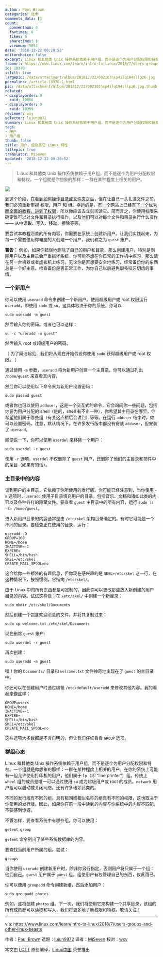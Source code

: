 ```yaml
---
author: Paul Brown
categories: 技术
comments_data: []
count:
  commentnum: 0
  favtimes: 0
  likes: 0
  sharetimes: 1
  viewnum: 5854
date: '2018-12-22 00:20:52'
editorchoice: false
excerpt: Linux 和其他类 Unix 操作系统依赖于用户组，而不是逐个为用户分配权限和特权。一个组就是你想象的那样：一群在某种程度上相关的用户。
fromurl: https://www.linux.com/learn/intro-to-linux/2018/7/users-groups-and-other-linux-beasts
id: 10370
islctt: true
largepic: /data/attachment/album/201812/22/002103hsp4ilq194sllpz6.jpg
permalink: /article-10370-1.html
pic: /data/attachment/album/201812/22/002103hsp4ilq194sllpz6.jpg.thumb.jpg
related:
- displayorder: 0
  raid: 10066
- displayorder: 0
  raid: 10399
reviewer: wxy
selector: lujun9972
summary: Linux 和其他类 Unix 操作系统依赖于用户组，而不是逐个为用户分配权限和特权。一个组就是你想象的那样：一群在某种程度上相关的用户。
tags:
- 用户
- 用户组
thumb: false
title: 用户、组及其它 Linux 特性
titlepic: true
translator: MjSeven
updated: '2018-12-22 00:20:52'
---
```



> 
> Linux 和其他类 Unix 操作系统依赖于用户组，而不是逐个为用户分配权限和特权。一个组就是你想象的那样：一群在某种程度上相关的用户。
> 
> 
> 


![](/data/attachment/album/201812/22/002103hsp4ilq194sllpz6.jpg)


到这个阶段，[在看到如何操作目录或文件夹之后](/article-10066-1.html)，但在让自己一头扎进文件之前，我们必须重新审视 权限、用户 和 组。幸运的是，[有一个网站上已经有了一个优秀而全面的教程，讲到了权限](https://www.linux.com/learn/understanding-linux-file-permissions)，所以你应该去立刻阅读它。简而言之，你使用权限来确定谁可以对文件和目录执行操作，以及他们可以对每个文件和目录执行什么操作 —— 从中读取、写入、移动、擦除等等。


要尝试本教程涵盖的所有内容，你需要在系统上创建新用户。让我们实践起来，为每一个需要借用你电脑的人创建一个用户，我们称之为 `guest` 账户。


**警告：** 例如，如果你错误地删除了自己的用户和目录，那么创建用户，特别是删除用户以及主目录会严重损坏系统。你可能不想在你日常的工作机中练习，那么请在另一台机器或者虚拟机上练习。无论你是否想要安全地练习，经常备份你的东西总是一个好主意。检查备份是否正常工作，为你自己以后避免很多咬牙切齿的事情。


### 一个新用户


你可以使用 `useradd` 命令来创建一个新用户。使用超级用户或 root 权限运行 `useradd`，即使用 `sudo` 或 `su`，这具体取决于你的系统，你可以：



```
sudo useradd -m guest
```

然后输入你的密码。或者也可以这样：



```
su -c "useradd -m guest"
```

然后输入 root 或超级用户的密码。


（ 为了简洁起见，我们将从现在开始假设你使用 `sudo` 获得超级用户或 root 权限。 ）


通过使用 `-m` 参数，`useradd` 将为新用户创建一个主目录。你可以通过列出 `/home/guest` 来查看其内容。


然后你可以使用以下命令来为新用户设置密码：



```
sudo passwd guest
```

或者你也可以使用 `adduser`，这是一个交互式的命令，它会询问你一些问题，包括你要为用户分配的 shell（是的，shell 有不止一种），你希望其主目录在哪里，你希望他们属于哪些组（有关这点稍后会讲到）等等。在运行 `adduser` 结束时，你可以设置密码。注意，默认情况下，在许多发行版中都没有安装 `adduser`，但安装了 `useradd`。


顺便说一下，你可以使用 `userdel` 来移除一个用户：



```
sudo userdel -r guest
```

使用 `-r` 选项，`userdel` 不仅删除了 `guest` 用户，还删除了他们的主目录和邮件中的条目（如果有的话）。


### 主目录中的内容


谈到用户的主目录，它依赖于你所使用的发行版。你可能已经注意到，当你使用 `-m` 选项时，`useradd` 使用子目录填充用户的目录，包括音乐、文档和诸如此类的内容以及各种各样的隐藏文件。要查看 `guest` 主目录中的所有内容，运行 `sudo ls -la /home/guest`。


进入新用户目录的内容通常是由 `/etc/skel` 架构目录确定的。有时它可能是一个不同的目录。要检查正在使用的目录，运行：



```
useradd -D
GROUP=100
HOME=/home
INACTIVE=-1
EXPIRE=
SHELL=/bin/bash
SKEL=/etc/skel
CREATE_MAIL_SPOOL=no
```

这会给你一些额外的有趣信息，但你现在感兴趣的是 `SKEL=/etc/skel` 这一行，在这种情况下，按照惯例，它指向 `/etc/skel/`。


由于 Linux 中的所有东西都是可定制的，因此你可以更改那些放入新创建的用户目录的内容。试试这样做：在 `/etc/skel/` 中创建一个新目录：



```
sudo mkdir /etc/skel/Documents
```

然后创建一个包含欢迎消息的文件，并将其复制过来：



```
sudo cp welcome.txt /etc/skel/Documents
```

现在删除 `guest` 账户:



```
sudo userdel -r guest
```

再次创建：



```
sudo useradd -m guest
```

嘿！你的 `Documents/` 目录和 `welcome.txt` 文件神奇地出现在了 `guest` 的主目录中。


你还可以在创建用户时通过编辑 `/etc/default/useradd` 来修改其他内容。我的看起来像这样：



```
GROUP=users
HOME=/home
INACTIVE=-1
EXPIRE=
SHELL=/bin/bash
SKEL=/etc/skel
CREATE_MAIL_SPOOL=no
```

这些选项大多数都是不言自明的，但让我们仔细看看 `GROUP` 选项。


### 群组心态


Linux 和其他类 Unix 操作系统依赖于用户组，而不是逐个为用户分配权限和特权。一个组就是你想象的那样：一群在某种程度上相关的用户。在你的系统上可能有一组允许使用打印机的用户，他们属于 `lp`（即 “line printer”）组。传统上 `wheel` 组的成员是唯一可以通过使用 `su` 成为超级用户或 root 的成员。`network` 用户组可以启动或关闭网络。还有许多诸如此类的。


不同的发行版有不同的组，具有相同或相似名称的组具有不同的权限，这也取决于你使用的发行版。因此，如果你在前一段中读到的内容与你系统中的内容不匹配，不要感到惊讶。


不管怎样，要查看系统中有哪些组，你可以使用：



```
getent group
```

`getent` 命令列出了某些系统数据库的内容。


要查找当前用户所属的组，尝试：



```
groups
```

当你使用 `useradd` 创建新用户时，除非你另行指定，否则用户将只属于一个组：他们自己。`guest` 用户属于 `guest` 组。组使用户有权管理自己的东西，仅此而已。


你可以使用 `groupadd` 命令创建新组，然后添加用户：



```
sudo groupadd photos
```

例如，这将创建 `photos` 组。下一次，我们将使用它来构建一个共享目录，该组的所有成员都可以读取和写入，我们将更多地了解权限和特权。敬请关注！




---


via: <https://www.linux.com/learn/intro-to-linux/2018/7/users-groups-and-other-linux-beasts>


作者：[Paul Brown](https://www.linux.com/users/bro66) 选题：[lujun9972](https://github.com/lujun9972) 译者：[MjSeven](https://github.com/MjSeven) 校对：[wxy](https://github.com/wxy)


本文由 [LCTT](https://github.com/LCTT/TranslateProject) 原创编译，[Linux中国](https://linux.cn/) 荣誉推出